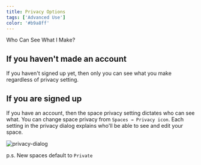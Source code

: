 ```yaml
---
title: Privacy Options
tags: ['Advanced Use']
color: '#b9a8ff'
---
```

Who Can See What I Make?

## If you haven't made an account

If you haven't signed up yet, then only you can see what you make regardless of privacy setting.

## If you are signed up

If you have an account, then the space privacy setting dictates who can see what. You can change space privacy from `Spaces → Privacy icon`. Each setting in the privacy dialog explains who'll be able to see and edit your space.

![privacy-dialog](/assets/posts/privacy-dialog.png)

p.s. New spaces default to `Private`